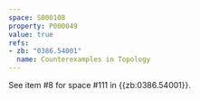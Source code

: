 ```yaml
---
space: S000108
property: P000049
value: true
refs:
- zb: "0386.54001"
  name: Counterexamples in Topology
---
```


See item #8 for space #111 in {{zb:0386.54001}}.
